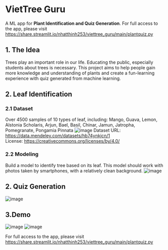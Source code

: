 # VietTree Guru
A ML app for **Plant Identification and Quiz Generation**. 
For full access to the app, please visit https://share.streamlit.io/nhatthinh253/viettree_guru/main/plantquiz.py


## 1. The Idea
Trees play an important role in our life. Educating the public, especially students about trees is necessary. This project aims to help people gain more knowledge and understanding of plants and create a fun-learning experience with quiz generated from machine learning.

## 2. Leaf Identification
### 2.1 Dataset
Over 4500 samples of 10 types of leaf, including: Mango, Guava, Lemon, Alstonia Scholaris, Arjun, Bael, Basil, Chinar, Jamun, Jatropha, Pomegranate, Pongamia Pinnata
![image](https://user-images.githubusercontent.com/68841913/121119720-58eb1780-c846-11eb-8515-55cfda0db7d6.png)
Dataset URL: https://data.mendeley.com/datasets/hb74ynkjcn/1  
License: https://creativecommons.org/licenses/by/4.0/

### 2.2 Modeling
Build a model to identify tree based on its leaf. This model should work with photos taken by smartphones, with a relatively clean background.
![image](https://user-images.githubusercontent.com/68841913/121119829-9354b480-c846-11eb-928d-70505af0f6d6.png)


## 2. Quiz Generation

![image](https://user-images.githubusercontent.com/68841913/121120026-f0e90100-c846-11eb-88e7-375199119187.png)

## 3.Demo
![image](https://user-images.githubusercontent.com/68841913/121120054-0100e080-c847-11eb-9547-365751883ce5.png)
![image](https://user-images.githubusercontent.com/68841913/121120059-05c59480-c847-11eb-9eb8-2a636918b093.png)


For full access to the app, please visit https://share.streamlit.io/nhatthinh253/viettree_guru/main/plantquiz.py
